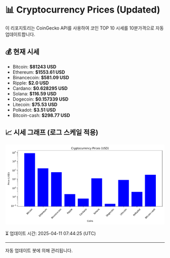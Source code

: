 
# 📊 Cryptocurrency Prices (Updated)

이 리포지토리는 CoinGecko API를 사용하여 코인 TOP 10 시세를 10분가격으로 자동 업데이트합니다.

## 💰 현재 시세
- Bitcoin: **$81243 USD**
- Ethereum: **$1553.61 USD**
- Binancecoin: **$581.09 USD**
- Ripple: **$2.0 USD**
- Cardano: **$0.628295 USD**
- Solana: **$116.59 USD**
- Dogecoin: **$0.157339 USD**
- Litecoin: **$75.53 USD**
- Polkadot: **$3.51 USD**
- Bitcoin-cash: **$298.77 USD**

## 📈 시세 그래프 (로그 스케일 적용)
![Crypto Prices](crypto_prices.png)

⏳ 업데이트 시간: 2025-04-11 07:44:25 (UTC)

---
자동 업데이트 봇에 의해 관리됩니다.
